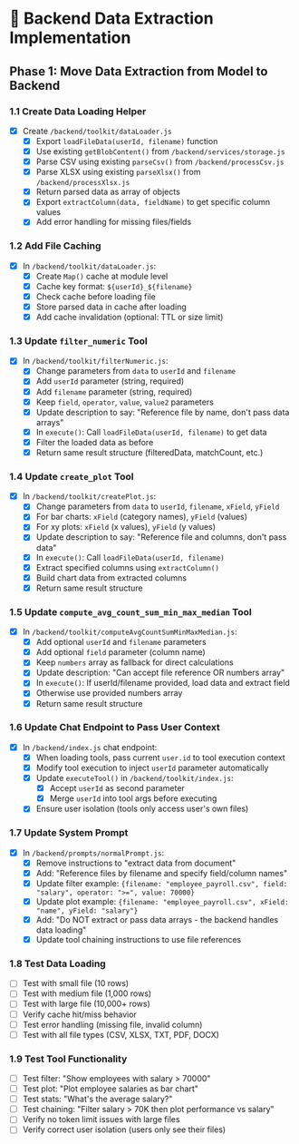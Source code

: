 # 🔄 Backend Data Extraction Implementation

## Phase 1: Move Data Extraction from Model to Backend

### 1.1 Create Data Loading Helper
- [x] Create `/backend/toolkit/dataLoader.js`
  - [x] Export `loadFileData(userId, filename)` function
  - [x] Use existing `getBlobContent()` from `/backend/services/storage.js`
  - [x] Parse CSV using existing `parseCsv()` from `/backend/processCsv.js`
  - [x] Parse XLSX using existing `parseXlsx()` from `/backend/processXlsx.js`
  - [x] Return parsed data as array of objects
  - [x] Export `extractColumn(data, fieldName)` to get specific column values
  - [x] Add error handling for missing files/fields

### 1.2 Add File Caching
- [x] In `/backend/toolkit/dataLoader.js`:
  - [x] Create `Map()` cache at module level
  - [x] Cache key format: `${userId}_${filename}`
  - [x] Check cache before loading file
  - [x] Store parsed data in cache after loading
  - [x] Add cache invalidation (optional: TTL or size limit)

### 1.3 Update `filter_numeric` Tool
- [x] In `/backend/toolkit/filterNumeric.js`:
  - [x] Change parameters from `data` to `userId` and `filename`
  - [x] Add `userId` parameter (string, required)
  - [x] Add `filename` parameter (string, required)
  - [x] Keep `field`, `operator`, `value`, `value2` parameters
  - [x] Update description to say: "Reference file by name, don't pass data arrays"
  - [x] In `execute()`: Call `loadFileData(userId, filename)` to get data
  - [x] Filter the loaded data as before
  - [x] Return same result structure (filteredData, matchCount, etc.)

### 1.4 Update `create_plot` Tool
- [x] In `/backend/toolkit/createPlot.js`:
  - [x] Change parameters from `data` to `userId`, `filename`, `xField`, `yField`
  - [x] For bar charts: `xField` (category names), `yField` (values)
  - [x] For xy plots: `xField` (x values), `yField` (y values)
  - [x] Update description to say: "Reference file and columns, don't pass data"
  - [x] In `execute()`: Call `loadFileData(userId, filename)`
  - [x] Extract specified columns using `extractColumn()`
  - [x] Build chart data from extracted columns
  - [x] Return same result structure

### 1.5 Update `compute_avg_count_sum_min_max_median` Tool
- [x] In `/backend/toolkit/computeAvgCountSumMinMaxMedian.js`:
  - [x] Add optional `userId` and `filename` parameters
  - [x] Add optional `field` parameter (column name)
  - [x] Keep `numbers` array as fallback for direct calculations
  - [x] Update description: "Can accept file reference OR numbers array"
  - [x] In `execute()`: If userId/filename provided, load data and extract field
  - [x] Otherwise use provided numbers array
  - [x] Return same result structure

### 1.6 Update Chat Endpoint to Pass User Context
- [x] In `/backend/index.js` chat endpoint:
  - [x] When loading tools, pass current `user.id` to tool execution context
  - [x] Modify tool execution to inject `userId` parameter automatically
  - [x] Update `executeTool()` in `/backend/toolkit/index.js`:
    - [x] Accept `userId` as second parameter
    - [x] Merge `userId` into tool args before executing
  - [x] Ensure user isolation (tools only access user's own files)

### 1.7 Update System Prompt
- [x] In `/backend/prompts/normalPrompt.js`:
  - [x] Remove instructions to "extract data from document"
  - [x] Add: "Reference files by filename and specify field/column names"
  - [x] Update filter example: `{filename: "employee_payroll.csv", field: "salary", operator: ">=", value: 70000}`
  - [x] Update plot example: `{filename: "employee_payroll.csv", xField: "name", yField: "salary"}`
  - [x] Add: "Do NOT extract or pass data arrays - the backend handles data loading"
  - [x] Update tool chaining instructions to use file references

### 1.8 Test Data Loading
- [ ] Test with small file (10 rows)
- [ ] Test with medium file (1,000 rows)
- [ ] Test with large file (10,000+ rows)
- [ ] Verify cache hit/miss behavior
- [ ] Test error handling (missing file, invalid column)
- [ ] Test with all file types (CSV, XLSX, TXT, PDF, DOCX)

### 1.9 Test Tool Functionality
- [ ] Test filter: "Show employees with salary > 70000"
- [ ] Test plot: "Plot employee salaries as bar chart"
- [ ] Test stats: "What's the average salary?"
- [ ] Test chaining: "Filter salary > 70K then plot performance vs salary"
- [ ] Verify no token limit issues with large files
- [ ] Verify correct user isolation (users only see their files)